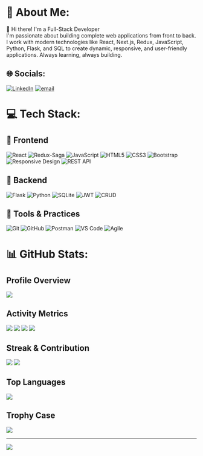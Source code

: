 # 💫 About Me:
👋 Hi there! I'm a Full-Stack Developer<br>I'm passionate about building complete web applications from front to back. I work with modern technologies like React, Next.js, Redux, JavaScript, Python, Flask, and SQL to create dynamic, responsive, and user-friendly applications. Always learning, always building.

## 🌐 Socials:
[![LinkedIn](https://img.shields.io/badge/LinkedIn-%230077B5.svg?logo=linkedin&logoColor=white)](https://www.linkedin.com/in/jaafar-abdiwahid-a0b09b338/) [![email](https://img.shields.io/badge/Email-D14836?logo=gmail&logoColor=white)](mailto:jeyceejeyka635@gmail.com)

# 💻 Tech Stack:

## 🔷 Frontend
![React](https://img.shields.io/badge/React-20232a?style=for-the-badge&logo=react&logoColor=61DAFB)
![Redux-Saga](https://img.shields.io/badge/Redux--Saga-999999?style=for-the-badge&logo=redux-saga&logoColor=white)
![JavaScript](https://img.shields.io/badge/JavaScript-F7DF1E?style=for-the-badge&logo=javascript&logoColor=black)
![HTML5](https://img.shields.io/badge/HTML5-E34F26?style=for-the-badge&logo=html5&logoColor=white)
![CSS3](https://img.shields.io/badge/CSS3-1572B6?style=for-the-badge&logo=css3&logoColor=white)
![Bootstrap](https://img.shields.io/badge/Bootstrap-563D7C?style=for-the-badge&logo=bootstrap&logoColor=white)
![Responsive Design](https://img.shields.io/badge/Responsive-Design-4285F4?style=for-the-badge)
![REST API](https://img.shields.io/badge/REST_API-FF6C37?style=for-the-badge)

## 🔷 Backend
![Flask](https://img.shields.io/badge/Flask-000000?style=for-the-badge&logo=flask&logoColor=white)
![Python](https://img.shields.io/badge/Python-3776AB?style=for-the-badge&logo=python&logoColor=white)
![SQLite](https://img.shields.io/badge/SQLite-003B57?style=for-the-badge&logo=sqlite&logoColor=white)
![JWT](https://img.shields.io/badge/JWT-000000?style=for-the-badge&logo=JSON%20web%20tokens)
![CRUD](https://img.shields.io/badge/CRUD-Operations-4A154B?style=for-the-badge)

## 🔷 Tools & Practices
![Git](https://img.shields.io/badge/Git-F05032?style=for-the-badge&logo=git&logoColor=white)
![GitHub](https://img.shields.io/badge/GitHub-181717?style=for-the-badge&logo=github)
![Postman](https://img.shields.io/badge/Postman-FF6C37?style=for-the-badge&logo=postman&logoColor=white)
![VS Code](https://img.shields.io/badge/VS_Code-007ACC?style=for-the-badge&logo=visual-studio-code&logoColor=white)
![Agile](https://img.shields.io/badge/Agile-Development-2496ED?style=for-the-badge)
# 📊 GitHub Stats:

## Profile Overview
![](https://github-profile-summary-cards.vercel.app/api/cards/profile-details?username=Jeyceejeyka&theme=github_dark)

## Activity Metrics
![](https://github-profile-summary-cards.vercel.app/api/cards/most-commit-language?username=Jeyceejeyka&theme=github_dark)
![](https://github-profile-summary-cards.vercel.app/api/cards/repos-per-language?username=Jeyceejeyka&theme=github_dark)
![](https://github-profile-summary-cards.vercel.app/api/cards/stats?username=Jeyceejeyka&theme=github_dark)
![](https://github-profile-summary-cards.vercel.app/api/cards/productive-time?username=Jeyceejeyka&theme=github_dark)

## Streak & Contribution
![](https://github-readme-streak-stats.herokuapp.com/?user=Jeyceejeyka&theme=github-dark&hide_border=true)
![](https://github-readme-activity-graph.vercel.app/graph?username=Jeyceejeyka&theme=github-dark&hide_border=true&area=true)

## Top Languages
![](https://github-readme-stats.vercel.app/api/top-langs/?username=Jeyceejeyka&layout=compact&theme=github_dark&hide_border=true)

## Trophy Case
![](https://github-profile-trophy.vercel.app/?username=Jeyceejeyka&theme=onedark&no-frame=true&no-bg=true&margin-w=4&row=2&column=4)

---
[![](https://visitcount.itsvg.in/api?id=Jeyceejeyka&icon=0&color=0)](https://visitcount.itsvg.in)
